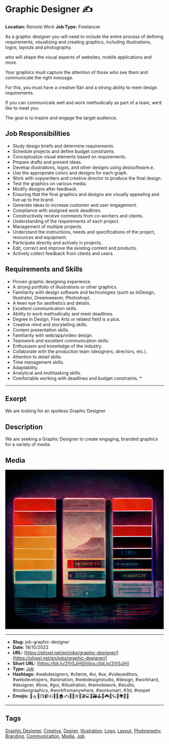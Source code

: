# Graphic Designer ✍️
**Location:** Remote Work
**Job Type:** Freelancer

As a graphic designer you will need to include the entire process of defining requirements, visualizing and creating graphics, including illustrations, logos, layouts and photography.

who will shape the visual aspects of websites, mobile applications and more.

Your graphics must capture the attention of those who see them and communicate the right message.

For this, you must have a creative flair and a strong ability to meet design requirements.

If you can communicate well and work methodically as part of a team, we’d like to meet you.

The goal is to inspire and engage the target audience.

## Job Responsibilities

- Study design briefs and determine requirements.
- Schedule projects and define budget constraints.
- Conceptualize visual elements based on requirements.
- Prepare drafts and present ideas.
- Develop illustrations, logos, and other designs using desisoftware.e.
- Use the appropriate colors and designs for each graph.
- Work with copywriters and creative director to produce the final design.
- Test the graphics on various media.
- Modify designs after feedback.
- Ensuring that the final graphics and designs are visually appealing and live up to the brand.
- Generate ideas to increase customer and user engagement.
- Compliance with assigned work deadlines.
- Constructively receive comments from co-workers and clients.
- Understanding of the requirements of each project.
- Management of multiple projects.
- Understand the instructions, needs and specifications of the project, resources and equipment.
- Participate directly and actively in projects.
- Edit, correct and improve the existing content and products.
- Actively collect feedback from clients and users.

## Requirements and Skills
- Proven graphic designing experience.
- A strong portfolio of illustrations or other graphics.
- Familiarity with design software and technologies (such as InDesign, Illustrator, Dreamweaver, Photoshop).
- A keen eye for aesthetics and details.
- Excellent communication skills.
- Ability to work methodically and meet deadlines.
- Degree in Design, Fine Arts or related field is a plus.
- Creative mind and storytelling skills.
- Content presentation skills.
- Familiarity with web/app/video design.
- Teamwork and excellent communication skills.
- Enthusiasm and knowledge of the industry.
- Collaborate with the production team (designers, directors, etc.).
- Attention to detail skills.
- Time management skills.
- Adaptability.
- Analytical and multitasking skills.
- Comfortable working with deadlines and budget constraints. *
------------
## Exerpt
We are looking for an spotless Graphic Designer
## Description
We are seeking a Graphic Designer to create engaging, branded graphics for a variety of media.
## Media
<img src="media/69191c29/job-graphic-designer.jpg" loading="lazy"><br>

------------
- **Slug:** job-graphic-designer
- **Date:** 18/10/2022
- **URL:** [https://phixel.net/en/jobs/graphic-designer/](https://phixel.net/en/jobs/graphic-designer/)
- **Short URL:** [https://bit.ly/3Yr5JjH](https://bit.ly/3Yr5JjH)
- **Type:** [Job](#job)
- **Hashtags:** #webdesigners, #clients, #ui, #ux, #videoeditors, #webdevelopers, #animation, #webdesignstudio, #design, #workhard, #designer, #love, #gui, #illustration, #remotework, #studio, #motiongraphics, #workfromanywhere, #worksmart, #3d, #respet
- **Emojis:** 🎨🛸📼📺📹👍🔗📝🏠✍️👨‍💻⚙️🔮🎬‍💻👑🗃️🕹️👾🎮📲🪐🌟👽🚀🌌

------------
## Tags
[Graphic Designer](#graphic-designer), [Creative](#creative), [Design](#design), [Illustration](#illustration), [Logo](#logo), [Layout](#layout), [Photography](#photography), [Branding](#branding), [Communication](#communication), [Media](#media), [Job](#job)
